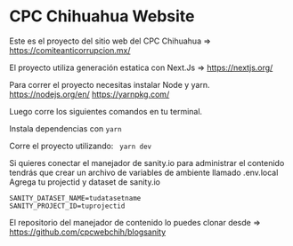 # CPC Chihuahua Website

Este es el proyecto del sitio web del CPC Chihuahua => https://comiteanticorrupcion.mx/

El proyecto utiliza generación estatica con Next.Js => https://nextjs.org/

Para correr el proyecto necesitas instalar Node y yarn.
https://nodejs.org/en/
https://yarnpkg.com/

Luego corre los siguientes comandos en tu terminal.

Instala dependencias con
``` yarn  ```

Corre el proyecto utilizando:
``` yarn dev``` 


Si quieres conectar el manejador de sanity.io para administrar el contenido
tendrás que crear un archivo de variables de ambiente llamado .env.local
Agrega tu projectid y dataset de sanity.io

```
SANITY_DATASET_NAME=tudatasetname
SANITY_PROJECT_ID=tuprojectid

```


El repositorio del manejador de contenido lo puedes clonar desde => https://github.com/cpcwebchih/blogsanity

